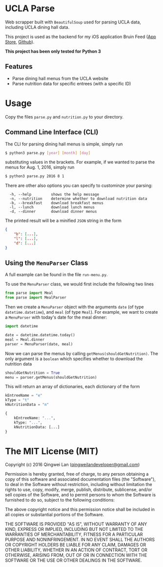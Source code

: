# UCLA Parse

Web scrapper built with `BeautifulSoup` used for parsing UCLA data, including UCLA dining hall data.

This project is used as the backend for my iOS application Bruin Feed ([App Store](https://itunes.apple.com/us/app/bruin-feed/id993075117&mt=8), [Github](https://github.com/QingweiPeterLan/Bruin-Feed)).

**This project has been only tested for Python 3**

## Features

* Parse dining hall menus from the UCLA website
* Parse nutrition data for specific entrees (with a specific ID)

# Usage

Copy the files `parse.py` and `nutrition.py` to your directory.

## Command Line Interface (CLI)

The CLI for parsing dining hall menus is simple, simply run

```bash
$ python3 parse.py [year] [month] [day]
```

substituting values in the brackets. For example, if we wanted to parse the menus for Aug. 1, 2016, simply run

```bash
$ python3 parse.py 2016 8 1
```

There are other also options you can specify to custominze your parsing:

```
  -h, --help         shows the help message
  -n, --nutrition    determine whether to download nutrition data
  -b, --breakfast    download breakfast menus
  -l, --lunch        download lunch menus
  -d, --dinner       download dinner menus
```

The printed result will be a minified `JSON` string in the form

```json
{
    "b": [...],
    "l": [...],
    "d": [...]
}
```

## Using the `MenuParser` Class

A full example can be found in the file `run-menu.py`.

To use the `MenuParser` class, we would first include the following two lines

```python
from parse import Meal
from parse import MealParser
```

Then we create a `MenuParser` object with the arguments `date` (of type `datetime.datetime`), and `meal` (of type `Meal`). For example, we want to create a `MenuParser` with today's date for the meal dinner:

```python
import datetime

date = datetime.datetime.today()
meal = Meal.dinner
parser = MenuParser(date, meal)
```

Now we can parse the menus by calling `getMenus(shouldGetNutrition)`. The only argument is a `boolean` which specifies whether to download the nutrition data

```python
shouldGetNutrition = True      
menu = parser.getMenus(shouldGetNutrition)
```

This will return an array of dictionaries, each dictionary of the form

```python
kEntreeName = "e"
kType = "t"
kNutritionData = "n"

{
    kEntreeName: "...",
    kType: "...",
    kNutritionData: [...]
}
```

# The MIT License (MIT)

Copyright (c) 2016 Qingwei Lan (qingweilandeveloper@gmail.com)

Permission is hereby granted, free of charge, to any person obtaining a copy of this software and associated documentation files (the "Software"), to deal in the Software without restriction, including without limitation the rights to use, copy, modify, merge, publish, distribute, sublicense, and/or sell copies of the Software, and to permit persons to whom the Software is furnished to do so, subject to the following conditions:

The above copyright notice and this permission notice shall be included in all copies or substantial portions of the Software.

THE SOFTWARE IS PROVIDED "AS IS", WITHOUT WARRANTY OF ANY KIND, EXPRESS OR IMPLIED, INCLUDING BUT NOT LIMITED TO THE WARRANTIES OF MERCHANTABILITY, FITNESS FOR A PARTICULAR PURPOSE AND NONINFRINGEMENT. IN NO EVENT SHALL THE AUTHORS OR COPYRIGHT HOLDERS BE LIABLE FOR ANY CLAIM, DAMAGES OR OTHER LIABILITY, WHETHER IN AN ACTION OF CONTRACT, TORT OR OTHERWISE, ARISING FROM, OUT OF OR IN CONNECTION WITH THE SOFTWARE OR THE USE OR OTHER DEALINGS IN THE SOFTWARE.

